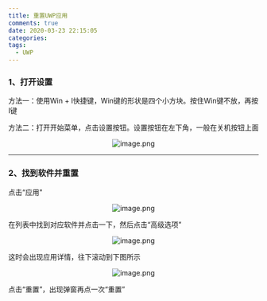 ```yaml
---
title: 重置UWP应用
comments: true
date: 2020-03-23 22:15:05
categories:
tags:
  - UWP
---
```


### 1、打开设置
方法一：使用Win + I快捷键，Win键的形状是四个小方块。按住Win键不放，再按I键

方法二：打开开始菜单，点击设置按钮。设置按钮在左下角，一般在关机按钮上面
<center>

![image.png](./1.png)
</center>


---
### 2、找到软件并重置
点击“应用"
<center>

![image.png](./2.png)
</center>

在列表中找到对应软件并点击一下，然后点击“高级选项”

<center>

![image.png](./3.png)
</center>
这时会出现应用详情，往下滚动到下图所示

<center>

![image.png](./4.png)
</center>
点击“重置”，出现弹窗再点一次“重置”